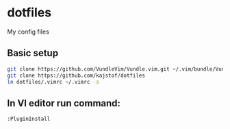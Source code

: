 # dotfiles

My config files

## Basic setup

```bash
git clone https://github.com/VundleVim/Vundle.vim.git ~/.vim/bundle/Vundle.vim
git clone https://github.com/kajstof/dotfiles
ln dotfiles/.vimrc ~/.vimrc -s
```

## In VI editor run command:

    :PluginInstall

